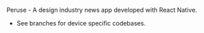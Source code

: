 Peruse - A design industry news app developed with React Native.

- See branches for device specific codebases.